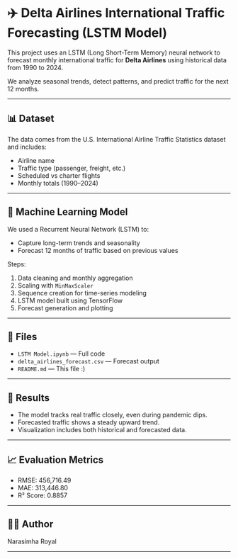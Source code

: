 # ✈️ Delta Airlines International Traffic Forecasting (LSTM Model)

This project uses an LSTM (Long Short-Term Memory) neural network to forecast monthly international traffic for **Delta Airlines** using historical data from 1990 to 2024.

We analyze seasonal trends, detect patterns, and predict traffic for the next 12 months.

---

## 📊 Dataset

The data comes from the U.S. International Airline Traffic Statistics dataset and includes:
- Airline name
- Traffic type (passenger, freight, etc.)
- Scheduled vs charter flights
- Monthly totals (1990–2024)

---

## 🧠 Machine Learning Model

We used a Recurrent Neural Network (LSTM) to:
- Capture long-term trends and seasonality
- Forecast 12 months of traffic based on previous values

Steps:
1. Data cleaning and monthly aggregation
2. Scaling with `MinMaxScaler`
3. Sequence creation for time-series modeling
4. LSTM model built using TensorFlow
5. Forecast generation and plotting

---

## 📁 Files

- `LSTM Model.ipynb` — Full code
- `delta_airlines_forecast.csv` — Forecast output
- `README.md` — This file :)

---
## 🔮 Results

- The model tracks real traffic closely, even during pandemic dips.
- Forecasted traffic shows a steady upward trend.
- Visualization includes both historical and forecasted data.

---
## 📈 Evaluation Metrics

- RMSE: 456,716.49
- MAE: 313,446.80
- R² Score: 0.8857

---
## 🙋‍♂️ Author

Narasimha Royal 

---
